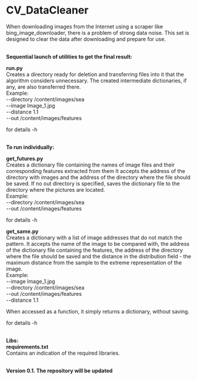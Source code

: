 # CV_DataCleaner
When downloading images from the Internet using a scraper like bing_image_downloader, there is a problem of strong data noise. This set is designed to clear the data after downloading and prepare for use.

<br><strong>Sequential launch of utilities to get the final result:</strong><br>

<strong>run.py</strong><br> 
Creates a directory ready for deletion and transferring files into it that the algorithm considers unnecessary. The created intermediate dictionaries, if any, are also transferred there.<br>
Example:<br>
--directory /content/images/sea<br>
--image Image_1.jpg<br>
--distance 1.1<br>
--out /content/images/features<br>

for details -h

<br><strong>To run individually:</strong><br>

<strong>get_futures.py</strong>  
Creates a dictionary file containing the names of image files and their corresponding features extracted from them
It accepts the address of the directory with images and the address of the directory where the file should be saved. If no out directory is specified, saves the dictionary file to the directory where the pictures are located.<br>
Example:<br>
--directory /content/images/sea<br>
--out /content/images/features<br>

for details -h

<strong>get_same.py</strong><br> 
Creates a dictionary with a list of image addresses that do not match the pattern.
It accepts the name of the image to be compared with, the address of the dictionary file containing the features, the address of the directory where the file should be saved and the distance in the distribution field - the maximum distance from the sample to the extreme representation of the image.<br>
Example:<br>
--image Image_1.jpg<br>
--directory /content/images/sea<br>
--out /content/images/features<br>
--distance 1.1<br>

When accessed as a function, it simply returns a dictionary, without saving.<br>

for details -h

<br><strong>Libs:</strong><br>
<strong>requirements.txt</strong><br> 
Contains an indication of the required libraries.<br><br>

<strong>Version 0.1. The repository will be updated<strong>
